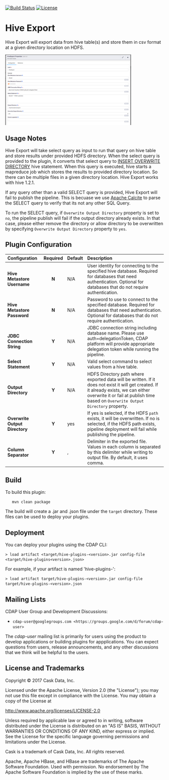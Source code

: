 [![Build Status](https://travis-ci.org/hydrator/hive-plugins.svg?branch=master)](https://travis-ci.org/hydrator/hive-plugins) [![License](https://img.shields.io/badge/License-Apache%202.0-blue.svg)](https://opensource.org/licenses/Apache-2.0)

Hive Export
===========

Hive Export will export data from hive table(s) and store them in csv format at a given directory location on HDFS.

<img align="center" src="hive-export.png"  width="400" alt="plugin configuration" />

Usage Notes
-----------

Hive Export will take select query as input to run that query on hive table and store results under provided HDFS directory. When the select query is provided to the plugin,
it converts that select query to [INSERT OVERWRITE DIRECTORY](https://cwiki.apache.org/confluence/display/Hive/LanguageManual+DML) hive statement.
When this query is executed, hive starts a mapreduce job which stores the results to provided directory location. So there can be multiple files in
a given directory location. Hive Export works with hive 1.2.1.

If any query other than a valid SELECT query is provided, Hive Export will fail to publish the pipeline. This is becuase we use [Apache Calcite](https://calcite.apache.org/)
to parse the SELECT query to verify that its not any other SQL Query.

To run the SELECT query, if `Overwrite Output Directory` property is set to `no`, the pipeline publish will fail if the output directory already exists. In that case,
please either remove the directory or allow directory to be overwritten by specifying `Overwrite Output Directory` property to `yes`.

Plugin Configuration
---------------------

| Configuration | Required | Default | Description |
| :------------ | :------: | :----- | :---------- |
| **Hive Metastore Username** | **N** | N/A | User identity for connecting to the specified hive database. Required for databases that need authentication. Optional for databases that do not require authentication. |
| **Hive Metastore Password** | **N** | N/A | Password to use to connect to the specified database. Required for databases that need authentication. Optional for databases that do not require authentication. |
| **JDBC Connection String** | **Y** | N/A | JDBC connection string including database name. Please use auth=delegationToken, CDAP platform will provide appropriate delegation token while running the pipeline. |
| **Select Statement** | **Y** | N/A | Valid select command to select values from a hive table. |
| **Output Directory** | **Y** | N/A | HDFS Directory path where exported data will be written. If it does not exist it will get created. If it already exists, we can either overwrite it or fail at publish time based on `Overwrite Output Directory` property. |
| **Overwrite Output Directory** | **Y** | yes | If yes is selected, if the HDFS `path` exists, it will be overwritten. If no is selected, if the HDFS path exists, pipeline deployment will fail while publishing the pipeline. |
| **Column Separator** | **Y** | , | Delimiter in the exported file. Values in each column is separated by this delimiter while writing to output file. By default, it uses comma.  |

Build
-----
To build this plugin:

```
   mvn clean package
```    

The build will create a .jar and .json file under the ``target`` directory.
These files can be used to deploy your plugins.

Deployment
----------
You can deploy your plugins using the CDAP CLI:

    > load artifact <target/hive-plugins-<version>.jar config-file <target/hive-plugins<version>.json>

For example, if your artifact is named 'hive-plugins-<version>':

    > load artifact target/hive-plugins-<version>.jar config-file target/hive-plugins-<version>.json
    
## Mailing Lists

CDAP User Group and Development Discussions:

* `cdap-user@googlegroups.com <https://groups.google.com/d/forum/cdap-user>`

The *cdap-user* mailing list is primarily for users using the product to develop
applications or building plugins for appplications. You can expect questions from 
users, release announcements, and any other discussions that we think will be helpful 
to the users.


## License and Trademarks

Copyright © 2017 Cask Data, Inc.

Licensed under the Apache License, Version 2.0 (the "License"); you may not use this file except
in compliance with the License. You may obtain a copy of the License at

http://www.apache.org/licenses/LICENSE-2.0

Unless required by applicable law or agreed to in writing, software distributed under the 
License is distributed on an "AS IS" BASIS, WITHOUT WARRANTIES OR CONDITIONS OF ANY KIND, 
either express or implied. See the License for the specific language governing permissions 
and limitations under the License.

Cask is a trademark of Cask Data, Inc. All rights reserved.

Apache, Apache HBase, and HBase are trademarks of The Apache Software Foundation. Used with
permission. No endorsement by The Apache Software Foundation is implied by the use of these marks.      
